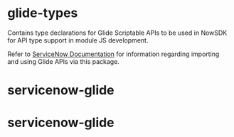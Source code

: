 # glide-types
 Contains type declarations for Glide Scriptable APIs to be used in NowSDK for API type support in module JS development.

Refer to [ServiceNow Documentation](https://docs.servicenow.com/bundle/washingtondc-api-reference/page/script/sdk/task/create-use-javascript-modules.html) for information regarding importing and using Glide APIs via this package.
# servicenow-glide
# servicenow-glide
